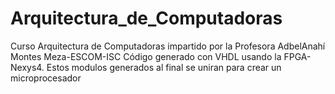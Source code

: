 # Arquitectura_de_Computadoras
Curso Arquitectura de Computadoras impartido por la Profesora AdbelAnahí Montes Meza-ESCOM-ISC
Código generado con VHDL usando la FPGA-Nexys4. 
Estos modulos generados al final se uniran para crear un microprocesador

